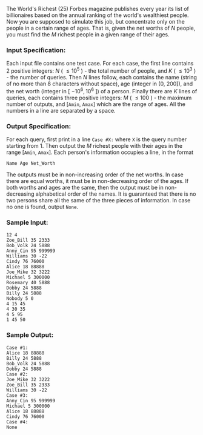 The World's Richest (25)
Forbes magazine publishes every year its list of billionaires based on the
annual ranking of the world's wealthiest people. Now you are supposed to
simulate this job, but concentrate only on the people in a certain range of
ages. That is, given the net worths of $N$ people, you must find the $M$
richest people in a given range of their ages.

### Input Specification:

Each input file contains one test case. For each case, the first line contains
2 positive integers: $N$ ( $\le 10^5$ ) - the total number of people, and $K$
( $\le 10^3$ ) - the number of queries. Then $N$ lines follow, each contains
the name (string of no more than 8 characters without space), age (integer in
(0, 200]), and the net worth (integer in [ $-10^6, 10^6$ ]) of a person.
Finally there are $K$ lines of queries, each contains three positive integers:
$M$ ( $\le 100$ ) - the maximum number of outputs, and [`Amin`, `Amax`] which
are the range of ages. All the numbers in a line are separated by a space.

### Output Specification:

For each query, first print in a line `Case #X:` where `X` is the query number
starting from 1. Then output the $M$ richest people with their ages in the
range [`Amin`, `Amax`]. Each person's information occupies a line, in the
format

    
    
    Name Age Net_Worth
    

The outputs must be in non-increasing order of the net worths. In case there
are equal worths, it must be in non-decreasing order of the ages. If both
worths and ages are the same, then the output must be in non-decreasing
alphabetical order of the names. It is guaranteed that there is no two persons
share all the same of the three pieces of information. In case no one is
found, output `None`.

### Sample Input:

    
    
    12 4
    Zoe_Bill 35 2333
    Bob_Volk 24 5888
    Anny_Cin 95 999999
    Williams 30 -22
    Cindy 76 76000
    Alice 18 88888
    Joe_Mike 32 3222
    Michael 5 300000
    Rosemary 40 5888
    Dobby 24 5888
    Billy 24 5888
    Nobody 5 0
    4 15 45
    4 30 35
    4 5 95
    1 45 50
    

### Sample Output:

    
    
    Case #1:
    Alice 18 88888
    Billy 24 5888
    Bob_Volk 24 5888
    Dobby 24 5888
    Case #2:
    Joe_Mike 32 3222
    Zoe_Bill 35 2333
    Williams 30 -22
    Case #3:
    Anny_Cin 95 999999
    Michael 5 300000
    Alice 18 88888
    Cindy 76 76000
    Case #4:
    None
    

